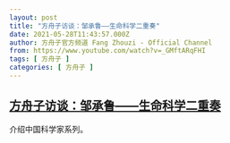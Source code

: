 ```yaml
---
layout: post
title: "方舟子访谈：邹承鲁——生命科学二重奏"
date: 2021-05-28T11:43:57.000Z
author: 方舟子官方频道 Fang Zhouzi - Official Channel
from: https://www.youtube.com/watch?v=_GMftARqFHI
tags: [ 方舟子 ]
categories: [ 方舟子 ]
---
```

<!--1622202237000-->
[方舟子访谈：邹承鲁——生命科学二重奏](https://www.youtube.com/watch?v=_GMftARqFHI)
------

<div>
介绍中国科学家系列。
</div>

